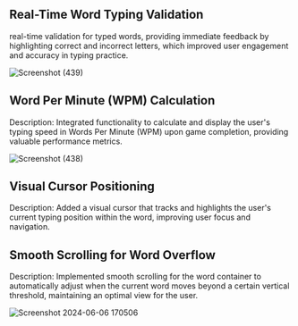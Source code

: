 <h2>Real-Time Word Typing Validation </h2>
real-time validation for typed words, providing immediate feedback by highlighting correct and incorrect letters, which improved user engagement and accuracy in typing practice.

![Screenshot (439)](https://github.com/nawabsahab16/fingerflow/assets/117763400/b5558d61-11e7-4f80-8f85-535b256e627b)


<h2>Word Per Minute (WPM) Calculation</h2>

Description: Integrated functionality to calculate and display the user's typing speed in Words Per Minute (WPM) upon game completion, providing valuable performance metrics.

![Screenshot (438)](https://github.com/nawabsahab16/fingerflow/assets/117763400/1765fefd-7e40-4209-a616-df6d27b6fb29)

<h2>Visual Cursor Positioning </h2>

Description: Added a visual cursor that tracks and highlights the user's current typing position within the word, improving user focus and navigation.

<h2>Smooth Scrolling for Word Overflow</h2>

Description: Implemented smooth scrolling for the word container to automatically adjust when the current word moves beyond a certain vertical threshold, maintaining an optimal view for the user.


![Screenshot 2024-06-06 170506](https://github.com/nawabsahab16/fingerflow/assets/117763400/0bb50759-0d4a-4c66-9249-c43f8909c739)
